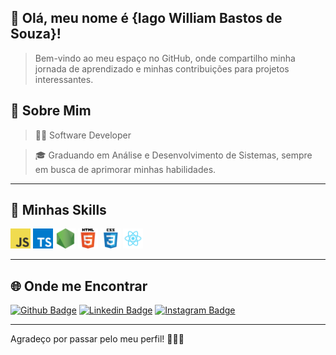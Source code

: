## 💜 Olá, meu nome é <strong>{Iago William Bastos de Souza}!</strong>

> Bem-vindo ao meu espaço no GitHub, onde compartilho minha jornada de aprendizado e minhas contribuições para projetos interessantes.

## 🚀 Sobre Mim

> 👨‍💻 Software Developer

> 🎓 Graduando em Análise e Desenvolvimento de Sistemas, sempre em busca de aprimorar minhas habilidades.

---

## 🚀 Minhas Skills

<code><img height="32" src="https://raw.githubusercontent.com/github/explore/80688e429a7d4ef2fca1e82350fe8e3517d3494d/topics/javascript/javascript.png" alt="Javascript"/></code>
<code><img height="32" src="https://raw.githubusercontent.com/github/explore/80688e429a7d4ef2fca1e82350fe8e3517d3494d/topics/typescript/typescript.png" alt="Typescript"/></code>
<code><img height="32" src="https://raw.githubusercontent.com/github/explore/80688e429a7d4ef2fca1e82350fe8e3517d3494d/topics/nodejs/nodejs.png" alt="Nodejs"/></code>
<code><img height="32" src="https://raw.githubusercontent.com/github/explore/80688e429a7d4ef2fca1e82350fe8e3517d3494d/topics/html/html.png" alt="HTML5"/></code>
<code><img height="32" src="https://raw.githubusercontent.com/github/explore/80688e429a7d4ef2fca1e82350fe8e3517d3494d/topics/css/css.png" alt="CSS"/></code>
<code><img height="32" src="https://raw.githubusercontent.com/github/explore/80688e429a7d4ef2fca1e82350fe8e3517d3494d/topics/react/react.png" alt="React"/></code>

---

## 🌐 Onde me Encontrar

[![Github Badge](https://img.shields.io/badge/-Github-000?style=flat-square&logo=Github&logoColor=white&link=https://github.com/iagowilliam)](https://github.com/iagowilliam)
[![Linkedin Badge](https://img.shields.io/badge/-LinkedIn-blue?style=flat-square&logo=Linkedin&logoColor=white&link=https://www.linkedin.com/in/iagowilliam/)](https://www.linkedin.com/in/iagowilliam/)
[![Instagram Badge](https://img.shields.io/badge/-Instagram-DF0174?style=flat-square&labelColor=DF0174&logo=instagram&logoColor=white&link=https://www.instagram.com/iago.william/)](https://www.instagram.com/iago.william/)

---

Agradeço por passar pelo meu perfil! 👨‍💻🤝
